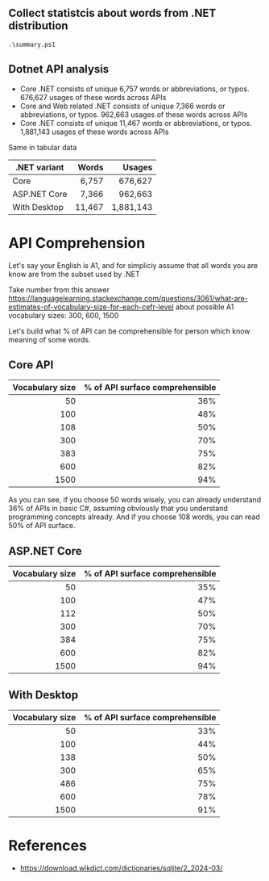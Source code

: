 ## Collect statistcis about words from .NET distribution

```
.\summary.ps1
```

## Dotnet API analysis

- Core .NET consists of unique 6,757 words or abbreviations, or typos. 676,627 usages of these words across APIs
- Core and Web related .NET consists of unique 7,366 words or abbreviations, or typos. 962,663 usages of these words across APIs
- Core .NET consists of unique 11,467 words or abbreviations, or typos. 1,881,143 usages of these words across APIs

Same in tabular data

| .NET variant | Words | Usages |
| -----------  | ----: | ------:|
| Core         | 6,757 | 676,627 |
| ASP.NET Core | 7,366 | 962,663 |
| With Desktop | 11,467 | 1,881,143 |

# API Comprehension

Let's say your English is A1, and for simpliciy assume that all words you are know are from the subset used by .NET

Take number from this answer https://languagelearning.stackexchange.com/questions/3061/what-are-estimates-of-vocabulary-size-for-each-cefr-level about possible A1 vocabulary sizes: 300, 600, 1500

Let's build what % of API can be comprehensible for person which know meaning of some words.

## Core API

| Vocabulary size | % of API surface comprehensible |
| --------------: | ------------------------------: |
| 50 | 36% |
| 100 | 48% |
| 108 | 50% |
| 300 | 70% |
| 383 | 75% |
| 600 | 82% |
| 1500 | 94% |

As you can see, if you choose 50 words wisely, you can already understand 36% of APIs in basic C#, 
assuming obviously that you understand programming concepts already. And if you choose 108 words, you can read 50% of API surface.

## ASP.NET Core

| Vocabulary size | % of API surface comprehensible |
| --------------: | ------------------------------: |
| 50 | 35% |
| 100 | 47% |
| 112 | 50% |
| 300 | 70% |
| 384 | 75% |
| 600 | 82% |
| 1500 | 94% |

## With Desktop

| Vocabulary size | % of API surface comprehensible |
| --------------: | ------------------------------: |
| 50 | 33% |
| 100 | 44% |
| 138 | 50% |
| 300 | 65% |
| 486 | 75% |
| 600 | 78% |
| 1500 | 91% |


# References

- https://download.wikdict.com/dictionaries/sqlite/2_2024-03/
